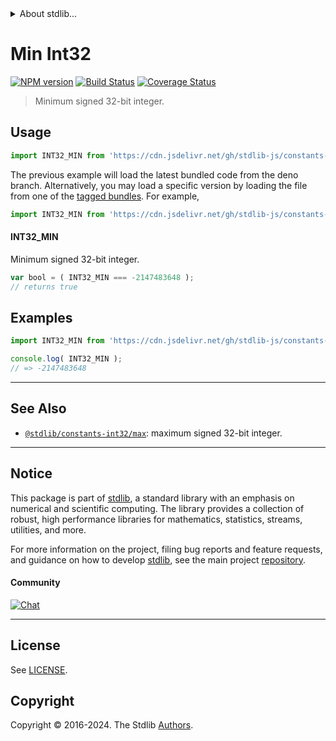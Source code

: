 <!--

@license Apache-2.0

Copyright (c) 2018 The Stdlib Authors.

Licensed under the Apache License, Version 2.0 (the "License");
you may not use this file except in compliance with the License.
You may obtain a copy of the License at

   http://www.apache.org/licenses/LICENSE-2.0

Unless required by applicable law or agreed to in writing, software
distributed under the License is distributed on an "AS IS" BASIS,
WITHOUT WARRANTIES OR CONDITIONS OF ANY KIND, either express or implied.
See the License for the specific language governing permissions and
limitations under the License.

-->


<details>
  <summary>
    About stdlib...
  </summary>
  <p>We believe in a future in which the web is a preferred environment for numerical computation. To help realize this future, we've built stdlib. stdlib is a standard library, with an emphasis on numerical and scientific computation, written in JavaScript (and C) for execution in browsers and in Node.js.</p>
  <p>The library is fully decomposable, being architected in such a way that you can swap out and mix and match APIs and functionality to cater to your exact preferences and use cases.</p>
  <p>When you use stdlib, you can be absolutely certain that you are using the most thorough, rigorous, well-written, studied, documented, tested, measured, and high-quality code out there.</p>
  <p>To join us in bringing numerical computing to the web, get started by checking us out on <a href="https://github.com/stdlib-js/stdlib">GitHub</a>, and please consider <a href="https://opencollective.com/stdlib">financially supporting stdlib</a>. We greatly appreciate your continued support!</p>
</details>

# Min Int32

[![NPM version][npm-image]][npm-url] [![Build Status][test-image]][test-url] [![Coverage Status][coverage-image]][coverage-url] <!-- [![dependencies][dependencies-image]][dependencies-url] -->

> Minimum signed 32-bit integer.



<section class="usage">

## Usage

```javascript
import INT32_MIN from 'https://cdn.jsdelivr.net/gh/stdlib-js/constants-int32-min@deno/mod.js';
```
The previous example will load the latest bundled code from the deno branch. Alternatively, you may load a specific version by loading the file from one of the [tagged bundles](https://github.com/stdlib-js/constants-int32-min/tags). For example,

```javascript
import INT32_MIN from 'https://cdn.jsdelivr.net/gh/stdlib-js/constants-int32-min@v0.2.0-deno/mod.js';
```

#### INT32_MIN

Minimum signed 32-bit integer.

```javascript
var bool = ( INT32_MIN === -2147483648 );
// returns true
```

</section>

<!-- /.usage -->

<section class="examples">

## Examples

<!-- TODO: better example -->

<!-- eslint no-undef: "error" -->

```javascript
import INT32_MIN from 'https://cdn.jsdelivr.net/gh/stdlib-js/constants-int32-min@deno/mod.js';

console.log( INT32_MIN );
// => -2147483648
```

</section>

<!-- /.examples -->

<!-- Section for related `stdlib` packages. Do not manually edit this section, as it is automatically populated. -->

<section class="related">

* * *

## See Also

-   <span class="package-name">[`@stdlib/constants-int32/max`][@stdlib/constants/int32/max]</span><span class="delimiter">: </span><span class="description">maximum signed 32-bit integer.</span>

</section>

<!-- /.related -->

<!-- Section for all links. Make sure to keep an empty line after the `section` element and another before the `/section` close. -->


<section class="main-repo" >

* * *

## Notice

This package is part of [stdlib][stdlib], a standard library with an emphasis on numerical and scientific computing. The library provides a collection of robust, high performance libraries for mathematics, statistics, streams, utilities, and more.

For more information on the project, filing bug reports and feature requests, and guidance on how to develop [stdlib][stdlib], see the main project [repository][stdlib].

#### Community

[![Chat][chat-image]][chat-url]

---

## License

See [LICENSE][stdlib-license].


## Copyright

Copyright &copy; 2016-2024. The Stdlib [Authors][stdlib-authors].

</section>

<!-- /.stdlib -->

<!-- Section for all links. Make sure to keep an empty line after the `section` element and another before the `/section` close. -->

<section class="links">

[npm-image]: http://img.shields.io/npm/v/@stdlib/constants-int32-min.svg
[npm-url]: https://npmjs.org/package/@stdlib/constants-int32-min

[test-image]: https://github.com/stdlib-js/constants-int32-min/actions/workflows/test.yml/badge.svg?branch=v0.2.0
[test-url]: https://github.com/stdlib-js/constants-int32-min/actions/workflows/test.yml?query=branch:v0.2.0

[coverage-image]: https://img.shields.io/codecov/c/github/stdlib-js/constants-int32-min/main.svg
[coverage-url]: https://codecov.io/github/stdlib-js/constants-int32-min?branch=main

<!--

[dependencies-image]: https://img.shields.io/david/stdlib-js/constants-int32-min.svg
[dependencies-url]: https://david-dm.org/stdlib-js/constants-int32-min/main

-->

[chat-image]: https://img.shields.io/gitter/room/stdlib-js/stdlib.svg
[chat-url]: https://app.gitter.im/#/room/#stdlib-js_stdlib:gitter.im

[stdlib]: https://github.com/stdlib-js/stdlib

[stdlib-authors]: https://github.com/stdlib-js/stdlib/graphs/contributors

[umd]: https://github.com/umdjs/umd
[es-module]: https://developer.mozilla.org/en-US/docs/Web/JavaScript/Guide/Modules

[deno-url]: https://github.com/stdlib-js/constants-int32-min/tree/deno
[deno-readme]: https://github.com/stdlib-js/constants-int32-min/blob/deno/README.md
[umd-url]: https://github.com/stdlib-js/constants-int32-min/tree/umd
[umd-readme]: https://github.com/stdlib-js/constants-int32-min/blob/umd/README.md
[esm-url]: https://github.com/stdlib-js/constants-int32-min/tree/esm
[esm-readme]: https://github.com/stdlib-js/constants-int32-min/blob/esm/README.md
[branches-url]: https://github.com/stdlib-js/constants-int32-min/blob/main/branches.md

[stdlib-license]: https://raw.githubusercontent.com/stdlib-js/constants-int32-min/main/LICENSE

<!-- <related-links> -->

[@stdlib/constants/int32/max]: https://github.com/stdlib-js/constants-int32-max/tree/deno

<!-- </related-links> -->

</section>

<!-- /.links -->
